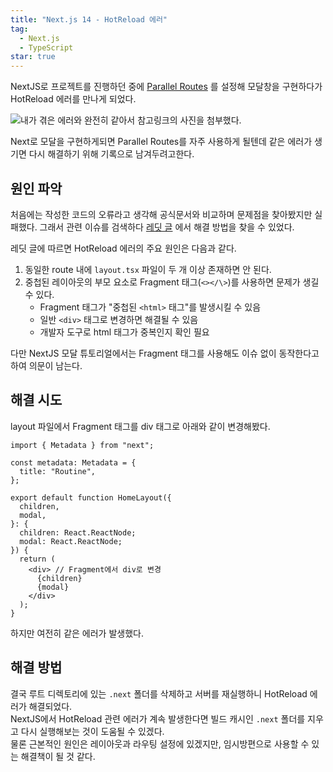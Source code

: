 ```yaml
---
title: "Next.js 14 - HotReload 에러"
tag:
  - Next.js
  - TypeScript
star: true
---
```


NextJS로 프로젝트를 진행하던 중에 [Parallel Routes](https://nextjs.org/docs/app/building-your-application/routing/parallel-routes)
를 설정해 모달창을 구현하다가 HotReload 에러를 만나게 되었다.

![내가 겪은 에러와 완전히 같아서 참고링크의 사진을 첨부했다.](https://github.com/Zamoca42/blog/assets/96982072/9df58ab8-0822-4079-8e18-072df747b9fd)

Next로 모달을 구현하게되면 Parallel Routes를 자주 사용하게 될텐데 같은 에러가 생기면 다시 해결하기 위해 기록으로 남겨두려고한다.

<!-- end -->

## 원인 파악

처음에는 작성한 코드의 오류라고 생각해 공식문서와 비교하며 문제점을 찾아봤지만 실패했다. 그래서 관련 이슈를 검색하다 [레딧 글](https://www.reddit.com/r/nextjs/comments/15t76dj/parallel_routes_and_interception_issues/)
에서 해결 방법을 찾을 수 있었다.

레딧 글에 따르면 HotReload 에러의 주요 원인은 다음과 같다.

1. 동일한 route 내에 `layout.tsx` 파일이 두 개 이상 존재하면 안 된다.
2. 중첩된 레이아웃의 부모 요소로 Fragment 태그(`<></\>`)를 사용하면 문제가 생길 수 있다.
   - Fragment 태그가 "중첩된 `<html>` 태그"를 발생시킬 수 있음
   - 일반 `<div>` 태그로 변경하면 해결될 수 있음
   - 개발자 도구로 html 태그가 중복인지 확인 필요

다만 NextJS 모달 튜토리얼에서는 Fragment 태그를 사용해도 이슈 없이 동작한다고 하여 의문이 남는다.

## 해결 시도

layout 파일에서 Fragment 태그를 div 태그로 아래와 같이 변경해봤다.

```ts:layout.tsx
import { Metadata } from "next";

const metadata: Metadata = {
  title: "Routine",
};

export default function HomeLayout({
  children,
  modal,
}: {
  children: React.ReactNode;
  modal: React.ReactNode;
}) {
  return (
    <div> // Fragment에서 div로 변경
      {children}
      {modal}
    </div>
  );
}
```

하지만 여전히 같은 에러가 발생했다.

## 해결 방법

결국 루트 디렉토리에 있는 `.next` 폴더를 삭제하고 서버를 재실행하니 HotReload 에러가 해결되었다.  
NextJS에서 HotReload 관련 에러가 계속 발생한다면 빌드 캐시인 `.next` 폴더를 지우고 다시 실행해보는 것이 도움될 수 있겠다.  
물론 근본적인 원인은 레이아웃과 라우팅 설정에 있겠지만, 임시방편으로 사용할 수 있는 해결책이 될 것 같다.

